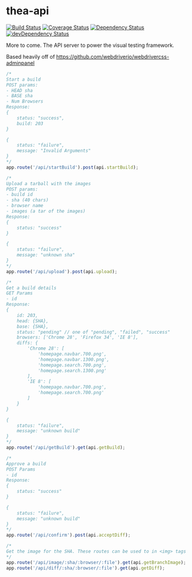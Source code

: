 # thea-api

[![Build Status](https://travis-ci.org/thea-diffing/api.svg?branch=master)](https://travis-ci.org/thea-diffing/api)
[![Coverage Status](https://coveralls.io/repos/thea-diffing/api/badge.svg?branch=master)](https://coveralls.io/r/thea-diffing/api?branch=master)
[![Dependency Status](https://david-dm.org/thea-diffing/api.svg)](https://david-dm.org/thea-diffing/api)
[![devDependency Status](https://david-dm.org/thea-diffing/api/dev-status.svg)](https://david-dm.org/thea-diffing/api#info=devDependencies)

More to come. The API server to power the visual testing framework.

Based heavily off of https://github.com/webdriverio/webdrivercss-adminpanel

```javascript
/*
Start a build
POST params:
- HEAD sha
- BASE sha
- Num Browsers
Response:
{
    status: "success",
    build: 203
}

{
    status: "failure",
    message: "Invalid Arguments"
}
*/
app.route('/api/startBuild').post(api.startBuild);

/*
Upload a tarball with the images
POST params:
- build id
- sha (40 chars)
- browser name
- images (a tar of the images)
Response:
{
    status: "success"
}

{
    status: "failure",
    message: "unknown sha"
}
*/
app.route('/api/upload').post(api.upload);

/*
Get a build details
GET Params
- id
Response:
{
    id: 203,
    head: {SHA},
    base: {SHA},
    status: "pending" // one of "pending", "failed", "success"
    browsers: ['Chrome 28', 'Firefox 34', 'IE 8'],
    diffs: {
        'Chrome 28': [
            'homepage.navbar.700.png',
            'homepage.navbar.1300.png',
            'homepage.search.700.png',
            'homepage.search.1300.png'
        ],
        'IE 8': [
            'homepage.navbar.700.png',
            'homepage.search.700.png'
        ]
    }
}

{
    status: "failure",
    message: "unknown build"
}
*/
app.route('/api/getBuild').get(api.getBuild);

/*
Approve a build
POST Params
- id
Response:
{
    status: "success"
}

{
    status: "failure",
    message: "unknown build"
}
*/
app.route('/api/confirm').post(api.acceptDiff);

/*
Get the image for the SHA. These routes can be used to in <img> tags
*/
app.route('/api/image/:sha/:browser/:file').get(api.getBranchImage);
app.route('/api/diff/:sha/:browser/:file').get(api.getDiff);
```
